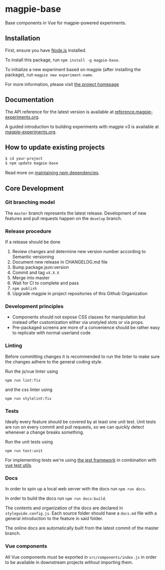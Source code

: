 # magpie-base

Base components in Vue for magpie-powered experiments.

## Installation

First, ensure you have [Node.js](https://nodejs.org/en/) installed.

To install this package, run `npm install -g magpie-base`.

To initialize a new experiment based on magpie (after installing the package), run `magpie new experiment-name`.

For more information, please visit [the project homepage](https://magpie-ea.github.io/magpie-site/)

## Documentation
The API reference for the latest version is available at [reference.magpie-experiments.org](https://reference.magpie-experiments.org).

A guided introduction to building experiments with magpie v3 is available at [magpie-experiments.org](https://magpie-experiments.org).

## How to update existing projects

```sh
$ cd your-project
$ npm update magpie-base
```

Read more on [maintaining npm dependencies](https://www.carlrippon.com/upgrading-npm-dependencies/).

## Core Development

### Git branching model
The `master` branch represents the latest release. Development of new features and pull requests happen on the `develop` branch.

### Release procedure
If a release should be done

1. Review changes and determine new version number according to Semantic versioning
2. Document new release in CHANGELOG.md file
3. Bump package.json:version
4. Commit and tag `vX.X.X`
5. Merge into master
6. Wait for CI to complete and pass
7. `npm publish`
8. Upgrade magpie in project repositories of this Github Organization

### Development principles
 * Components should not expose CSS classes for manipulation but instead offer customization either via unstyled slots or via props.
 * Pre-packaged screens are more of a convenience should be rather easy to replicate with normal userland code

### Linting
Before committing changes it is recommended to run the linter to make sure the changes adhere to the general coding style.

Run the js/vue linter using

```
npm run lint:fix
```

and the css linter using

```
npm run stylelint:fix
```

### Tests
Ideally every feature should be covered by at least one unit test. Unit tests are run on every commit and pull requests,
so we can quickly detect whenever a change breaks something.

Run the unit tests using

```
npm run test:unit
```

For implementing tests we're using [the jest framework](https://jestjs.io/docs/getting-started) in combination
with [vue test utils](https://vue-test-utils.vuejs.org/).

### Docs
In order to spin up a local web server with the docs run `npm run docs`.

In order to build the docs run `npm run docs:build`.

The contents and organization of the docs are declared in `styleguide.config.js`. Each source folder should have a `docs.md` file with a general introduction to the feature in said folder.

The online docs are automatically built from the latest commit of the master branch.

### Vue components
All Vue components must be exported in `src/components/index.js` in order to be available in downstream projects without importing them.
